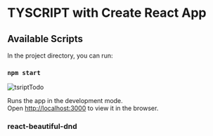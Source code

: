 # TYSCRIPT with Create React App



## Available Scripts

In the project directory, you can run:

### `npm start`
![tsriptTodo](https://github.com/Msolmaz4/todoTyscript/assets/86296198/ef057548-4895-4410-a124-bddc9b343e81)

Runs the app in the development mode.\
Open [http://localhost:3000](http://localhost:3000) to view it in the browser.





### react-beautiful-dnd 
